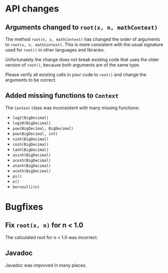 # API changes

## Arguments changed to `root(x, n, mathContext)`

The method `root(n, x, mathContext)` has changed the order of arguments to `root(x, n, mathContext)`.
This is more consistent with the usual signature used for `root()` in other languages and libraries.

Unfortunately the change does not break existing code that uses the older version of `root()`, because both arguments are of the same type.

Please verify all existing calls in your code to `root()` and change the arguments to be correct.

## Added missing functions to `Context`

The `Context` class was inconsistent with many missing functions:
* `log2(BigDecimal)`
* `log10(BigDecimal)`
* `pow(BigDecimal, BigDecimal)`
* `pow(BigDecimal, int)`
* `sinh(BigDecimal)`
* `cosh(BigDecimal)`
* `tanh(BigDecimal)`
* `asinh(BigDecimal)`
* `acosh(BigDecimal)`
* `atanh(BigDecimal)`
* `acoth(BigDecimal)`
* `pi()`
* `e()`
* `bernoulli(n)`

# Bugfixes

## Fix `root(x, n)` for n < 1.0

The calculated root for n < 1.0 was incorrect.

## Javadoc

Javadoc was improved in many places.
